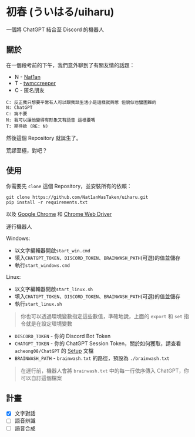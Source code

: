 # 初春 (ういはる/uiharu)

一個將 ChatGPT 結合至 Discord 的機器人

## 關於

在一個段考前的下午，我們意外聊到了有關友情的話題：

- N - [Nat1an][nat1an-github]
- T - [twmccreeper][twmccreeper-github]
- C - 匿名朋友 
```
C: 反正我只想要平常有人可以跟我談生活小是這樣就夠惹 但貌似也蠻困難的
N: ChatGPT
C: 窩不要
N: 我可以讓他變得有形象又有語音 這樣要嗎
T: 期待欸 (RE: N)
```

然後這個 Repository 就誕生了。

荒謬至極，對吧？

## 使用

你需要先 `clone` 這個 Repository，並安裝所有的依賴：

```shell
git clone https://github.com/Nat1anWasTaken/uiharu.git
pip install -r requirements.txt
```
以及 [Google Chrome][Chrome-Download] 和 [Chrome Web Driver][Chrome-Driver-Download]

運行機器人

Windows:
- 以文字編輯器開啟`start_win.cmd`
- 填入`CHATGPT_TOKEN`、`DISCORD_TOKEN`、`BRAINWASH_PATH`(可選)的值並儲存
- 執行`start_windows.cmd`

Linux:
- 以文字編輯器開啟`start_linux.sh`
- 填入`CHATGPT_TOKEN`、`DISCORD_TOKEN`、`BRAINWASH_PATH`(可選)的值並儲存
- 執行`start_linux.sh`

> 你也可以透過環境變數指定這些數值，準確地說，上面的 `export` 和 `set` 指令就是在設定環境變數

- `DISCORD_TOKEN` - 你的 Discord Bot Token
- `CHATGPT_TOKEN` - 你的 ChatGPT Session Token，關於如何獲取，請查看 `acheong08/ChatGPT`
  的 [Setup][acheong08-ChatGPT-Setup] 文檔
- `BRAINWASH_PATH` - `brainwash.txt` 的路徑，預設為 `./brainwash.txt`

> 在運行前，機器人會將 `brainwash.txt` 中的每一行依序傳入 ChatGPT，你可以自訂這個檔案

## 計畫

- [x] 文字對話
- [ ] 語音辨識
- [ ] 語音合成

[nat1an-github]: https://github.com/Nat1anWasTaken
[twmccreeper-github]: https://github.com/twmccreeper
[acheong08-ChatGPT-Setup]: https://github.com/acheong08/ChatGPT/wiki/Setup
[Chrome-Download]: https://chrome.google.com
[Chrome-Driver-Download]: https://chrome.google.com